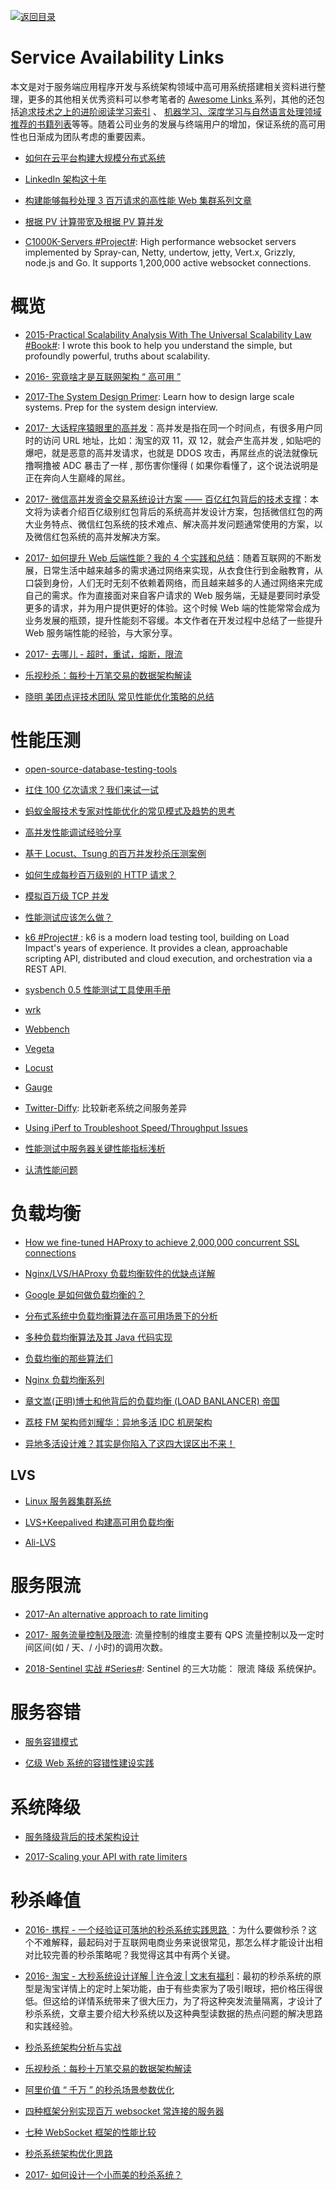 [![返回目录](https://user-images.githubusercontent.com/5803001/38079637-ff0abcf0-3371-11e8-9b76-ad651620afc7.jpg)](https://github.com/wxyyxc1992/Awesome-Lists)

# Service Availability Links

本文是对于服务端应用程序开发与系统架构领域中高可用系统搭建相关资料进行整理，更多的其他相关优秀资料可以参考笔者的 [Awesome Links ](http://6me.us/qvPQ) 系列，其他的还包括[追求技术之上的进阶阅读学习索引](https://zhuanlan.zhihu.com/p/25642783) 、 [机器学习、深度学习与自然语言处理领域推荐的书籍列表](https://zhuanlan.zhihu.com/p/25612011)等等。随着公司业务的发展与终端用户的增加，保证系统的高可用性也日渐成为团队考虑的重要因素。

* [如何在云平台构建大规模分布式系统](http://www.infoq.com/cn/articles/build-a-large-scale-distributed-system)

* [LinkedIn 架构这十年 ](http://colobu.com/2015/07/24/brief-history-scaling-linkedin/)

* [构建能够每秒处理 3 百万请求的高性能 Web 集群系列文章](http://blog.jobbole.com/87509/)

* [根据 PV 计算带宽及根据 PV 算并发](http://www.tuicool.com/articles/aqi6Znr)

* [C1000K-Servers #Project#](https://github.com/smallnest/C1000K-Servers): High performance websocket servers implemented by Spray-can, Netty, undertow, jetty, Vert.x, Grizzly, node.js and Go. It supports 1,200,000 active websocket connections.

# 概览

* [2015-Practical Scalability Analysis With The Universal Scalability Law #Book#](https://parg.co/bNA): I wrote this book to help you understand the simple, but profoundly powerful, truths about scalability.

* [2016- 究竟啥才是互联网架构 “ 高可用 ”](http://6me.us/Fz25N7)

* [2017-The System Design Primer](https://github.com/donnemartin/system-design-primer): Learn how to design large scale systems. Prep for the system design interview.

* [2017- 大话程序猿眼里的高并发](https://blog.thankbabe.com/2016/04/01/high-concurrency/)：高并发是指在同一个时间点，有很多用户同时的访问 URL 地址，比如：淘宝的双 11，双 12，就会产生高并发 , 如贴吧的爆吧，就是恶意的高并发请求，也就是 DDOS 攻击，再屌丝点的说法就像玩撸啊撸被 ADC 暴击了一样 , 那伤害你懂得 ( 如果你看懂了，这个说法说明是正在奔向人生巅峰的屌丝。

* [2017- 微信高并发资金交易系统设计方案 —— 百亿红包背后的技术支撑](http://mp.weixin.qq.com/s/suBAJrP6uN2kFgHtGz16mw)：本文将为读者介绍百亿级别红包背后的系统高并发设计方案，包括微信红包的两大业务特点、微信红包系统的技术难点、解决高并发问题通常使用的方案，以及微信红包系统的高并发解决方案。

* [2017- 如何提升 Web 后端性能？我的 4 个实践和总结](http://mp.weixin.qq.com/s/KsXS5f-1-217CY5R88qOHQ)：随着互联网的不断发展，日常生活中越来越多的需求通过网络来实现，从衣食住行到金融教育，从口袋到身份，人们无时无刻不依赖着网络，而且越来越多的人通过网络来完成自己的需求。作为直接面对来自客户请求的 Web 服务端，无疑是要同时承受更多的请求，并为用户提供更好的体验。这个时候 Web 端的性能常常会成为业务发展的瓶颈，提升性能刻不容缓。本文作者在开发过程中总结了一些提升 Web 服务端性能的经验，与大家分享。

* [2017- 去哪儿 - 超时，重试，熔断，限流](http://mp.weixin.qq.com/s/wIQIv4TAHRIqR_X9iSz3Hw)

* [乐视秒杀：每秒十万笔交易的数据架构解读 ](http://www.uml.org.cn/sjjm/201611184.asp)

* [晓明 美团点评技术团队 常见性能优化策略的总结](http://tech.meituan.com/performance_tunning.html)

# 性能压测

* [open-source-database-testing-tools](http://www.softwaretestingmagazine.com/tools/open-source-database-testing-tools/)

- [扛住 100 亿次请求？我们来试一试](https://github.com/xiaojiaqi/10billionhongbaos/wiki/%E6%89%9B%E4%BD%8F100%E4%BA%BF%E6%AC%A1%E8%AF%B7%E6%B1%82%EF%BC%9F%E6%88%91%E4%BB%AC%E6%9D%A5%E8%AF%95%E4%B8%80%E8%AF%95)

- [蚂蚁金服技术专家对性能优化的常见模式及趋势的思考](https://yq.aliyun.com/articles/54004)

* [高并发性能调试经验分享](https://zhuanlan.zhihu.com/p/21348220)

* [基于 Locust、Tsung 的百万并发秒杀压测案例](http://mp.weixin.qq.com/s?__biz=MzAwMDU1MTE1OQ==&mid=405352450&idx=1&sn=77485a9f0d1e504c8a6068e3b60f81c7&scene=23&srcid=0417zuijO8QFRZo2rVYeqltv#rd)

* [如何生成每秒百万级别的 HTTP 请求？](http://blog.jobbole.com/87509/)

* [模拟百万级 TCP 并发](http://mp.weixin.qq.com/s?__biz=MzIxMjAzMDA1MQ==&mid=2648945745&idx=1&sn=422c7dd658ba83a42f5753669716378f&chksm=8f5b535db82cda4b281dfab3858e4afa6e6b453d0b77f5dd5d3f8ca3e33184fa470803d4d21e#rd)

* [性能测试应该怎么做？](http://coolshell.cn/articles/17381.html)

* [k6 #Project# ](https://github.com/loadimpact/k6): k6 is a modern load testing tool, building on Load Impact's years of experience. It provides a clean, approachable scripting API, distributed and cloud execution, and orchestration via a REST API.

- [sysbench 0.5 性能测试工具使用手册](http://blog.csdn.net/clh604/article/details/12108477)

- [wrk](https://github.com/wg/wrk)

- [Webbench]()

- [Vegeta](https://github.com/tsenart/vegeta)

- [Locust]()

- [Gauge](https://github.com/getgauge/gauge)

* [Twitter-Diffy](https://github.com/twitter/diffy): 比较新老系统之间服务差异

* [Using iPerf to Troubleshoot Speed/Throughput Issues](http://blog.softlayer.com/2011/using-iperf-to-troubleshoot-speedthroughput-issues)

- [性能测试中服务器关键性能指标浅析](http://www.tuicool.com/articles/B3IFBbe)

- [认清性能问题](http://mp.weixin.qq.com/s?__biz=MzAxMTEyOTQ5OQ==&mid=2650610655&idx=1&sn=4f38ef56ff57054ab9745b0725351159#rd)

# 负载均衡

* [How we fine-tuned HAProxy to achieve 2,000,000 concurrent SSL connections](https://medium.freecodecamp.com/how-we-fine-tuned-haproxy-to-achieve-2-000-000-concurrent-ssl-connections-d017e61a4d27)

* [Nginx/LVS/HAProxy 负载均衡软件的优缺点详解](http://os.51cto.com/art/201407/446441.htm)

- [Google 是如何做负载均衡的？](https://zhuanlan.zhihu.com/p/23826170)

- [分布式系统中负载均衡算法在高可用场景下的分析](http://tech.youzan.com/load-balancing-algorithm/)

- [多种负载均衡算法及其 Java 代码实现](http://www.duzhi.me/article/864.html)

- [负载均衡的那些算法们 ](http://mp.weixin.qq.com/s?__biz=MzA3MDExNzcyNA==&mid=2650392075&idx=1&sn=fca2ebeca258e15f78a43c44bbb6153d&scene=0#wechat_redirect)

- [Nginx 负载均衡系列](http://blog.csdn.net/zhangskd/article/details/50208527)

- [章文嵩(正明)博士和他背后的负载均衡 (LOAD BANLANCER) 帝国](https://yq.aliyun.com/articles/52752)

- [荔枝 FM 架构师刘耀华：异地多活 IDC 机房架构](http://geek.csdn.net/news/detail/53231)

- [异地多活设计难？其实是你陷入了这四大误区出不来！](http://mp.weixin.qq.com/s?__biz=MjM5MDE0Mjc4MA==&mid=2650993345&idx=1&sn=f460c51ad3dfd1da4d41e0a408969c54&scene=0#wechat_redirect)

## LVS

* [Linux 服务器集群系统](http://www.linuxvirtualserver.org/zh/lvs1.html)

- [LVS+Keepalived 构建高可用负载均衡](http://os.51cto.com/art/201202/317441.htm)

- [Ali-LVS](https://github.com/alibaba/LVS)

# 服务限流

* [2017-An alternative approach to rate limiting](https://medium.com/figma-design/an-alternative-approach-to-rate-limiting-f8a06cf7c94c)

- [2017- 服务流量控制及限流](http://blog.brucefeng.info/post/rate-limiter): 流量控制的维度主要有 QPS 流量控制以及一定时间区间(如 / 天、/ 小时)的调用次数。

- [2018-Sentinel 实战 #Series#](https://mp.weixin.qq.com/s/rjyU37Dm-sxNln7GUD8tOw): Sentinel 的三大功能： 限流 降级 系统保护。

# 服务容错

* [服务容错模式](http://tech.meituan.com/service-fault-tolerant-pattern.html)

* [亿级 Web 系统的容错性建设实践](https://stgod.com/2120)

# 系统降级

* [服务降级背后的技术架构设计](http://mp.weixin.qq.com/s/cfWwjhKgDXMSQ3BzJ_S2Ag)

* [2017-Scaling your API with rate limiters](https://stripe.com/blog/rate-limiters)

# 秒杀峰值

* [2016- 携程 - 一个经验证可落地的秒杀系统实践思路 ](http://6me.us/ChFx0)：为什么要做秒杀？这个不难解释，最起码对于互联网电商业务来说很常见，那怎么样才能设计出相对比较完善的秒杀策略呢？我觉得这其中有两个关键。

* [2016- 淘宝 - 大秒系统设计详解 | 许令波 | 文末有福利](http://6me.us/YJG)：最初的秒杀系统的原型是淘宝详情上的定时上架功能，由于有些卖家为了吸引眼球，把价格压得很低。但这给的详情系统带来了很大压力，为了将这种突发流量隔离，才设计了秒杀系统，文章主要介绍大秒系统以及这种典型读数据的热点问题的解决思路和实践经验。

* [秒杀系统架构分析与实战](http://developer.51cto.com/art/201601/503511.htm)

* [乐视秒杀：每秒十万笔交易的数据架构解读](http://dbaplus.cn/news-21-420-1.html)

* [阿里价值 “ 千万 ” 的秒杀场景参数优化](http://dbaplus.cn/news-21-457-1.html)

* [四种框架分别实现百万 websocket 常连接的服务器](http://blog.jobbole.com/103995/)

* [七种 WebSocket 框架的性能比较](http://blog.jobbole.com/103994/)

* [秒杀系统架构优化思路 ](https://mp.weixin.qq.com/s?__biz=MzA4NDc2MDQ1Nw==&mid=2650238120&idx=1&sn=b769692f21dd70ab64b118fc7fecf3c4&chksm=87e18e4eb09607581db3769df7a50526658d8b9ffea0d19523b875e8c682eb790ee4291904dc&scene=0&key=&ascene=7&uin=&devicetype=android-22&version=26031c38&nettype=WIFI)

* [2017- 如何设计一个小而美的秒杀系统？](https://parg.co/by3)
